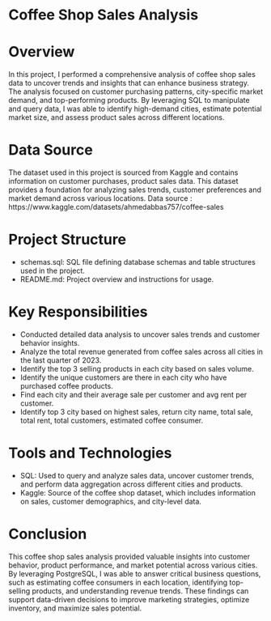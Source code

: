 # Coffee Shop Sales Analysis

<h1><a name="introduction">Overview</a></h1>
<p>In this project, I performed a comprehensive analysis of coffee shop sales data to uncover trends and insights that can enhance business strategy. The analysis focused on customer purchasing patterns, city-specific market demand, and top-performing products. By leveraging SQL to manipulate and query data, I was able to identify high-demand cities, estimate potential market size, and assess product sales across different locations. </p>


<h1><a name="projectobjectives">Data Source</a></h1>
<p>The dataset used in this project is sourced from Kaggle and contains information on customer purchases, product sales data. This dataset provides a foundation for analyzing sales trends, customer preferences and market demand across various locations.
Data source : https://www.kaggle.com/datasets/ahmedabbas757/coffee-sales
 
</p>


<h1><a name="projectobjectives">Project Structure</a></h1>

- schemas.sql:</b> SQL file defining database schemas and table structures used in the project.
- README.md: Project overview and instructions for usage.

<h1><a name="projectobjectives">Key Responsibilities</a></h1>

- Conducted detailed data analysis to uncover sales trends and customer behavior insights.
- Analyze the total revenue generated from coffee sales across all cities in the last quarter of 2023.
- Identify the top 3 selling products in each city based on sales volume.
- Identify the unique customers are there in each city who have purchased coffee products.
- Find each city and their average sale per customer and avg rent per customer.
- Identify top 3 city based on highest sales, return city name, total sale, total rent, total customers, estimated coffee consumer.


 <h1><a name="Tools and Technologies">Tools and Technologies</a></h1>
 
- SQL: Used to query and analyze sales data, uncover customer trends, and perform data aggregation across different cities and products.
- Kaggle: Source of the coffee shop dataset, which includes information on sales, customer demographics, and city-level data.


<h1><a name="projectobjectives">Conclusion</a></h1>
<p>This coffee shop sales analysis provided valuable insights into customer behavior, product performance, and market potential across various cities. By leveraging PostgreSQL, I was able to answer critical business questions, such as estimating coffee consumers in each location, identifying top-selling products, and understanding revenue trends. These findings can support data-driven decisions to improve marketing strategies, optimize inventory, and maximize sales potential. </p>
